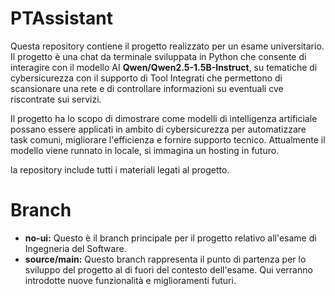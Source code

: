 # PTAssistant
Questa repository contiene il progetto realizzato per un esame universitario. Il progetto è una chat da terminale sviluppata in Python che consente di interagire con il modello AI **Qwen/Qwen2.5-1.5B-Instruct**, su tematiche di cybersicurezza con il supporto di Tool Integrati che permettono di scansionare una rete e di controllare informazioni su eventuali cve riscontrate sui servizi.

Il progetto ha lo scopo di dimostrare come modelli di intelligenza artificiale possano essere applicati in ambito di cybersicurezza per automatizzare task comuni, migliorare l'efficienza e fornire supporto tecnico.
Attualmente il modello viene runnato in locale, si immagina un hosting in futuro.

la repository include tutti i materiali legati al progetto.

# Branch
  - **no-ui:** Questo è il branch principale per il progetto relativo all'esame di Ingegneria del Software.
  - **source/main:** Questo branch rappresenta il punto di partenza per lo sviluppo del progetto al di fuori del contesto dell'esame. Qui verranno introdotte nuove funzionalità e miglioramenti futuri.

